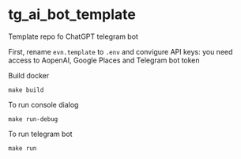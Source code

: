 # tg_ai_bot_template
Template repo fo ChatGPT telegram bot

First, rename `evn.template` to `.env` and convigure API keys: you need access to AopenAI, Google Places and Telegram bot token

Build docker
```shell
make build
```

To run console dialog
```shell
make run-debug
```

To run telegram bot
```shell
make run
```
